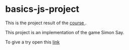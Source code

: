 # basics-js-project
This is the project result of the [course ](https://platzi.com/clases/fundamentos-javascript/).

This project is an implementation of the game Simon Say.

To give a try open this [link](https://jadry92.github.io/basics-js-project/)
<!--stackedit_data:
eyJoaXN0b3J5IjpbLTc1ODc0ODc0MSwxMTU1ODM2ODE3XX0=
-->